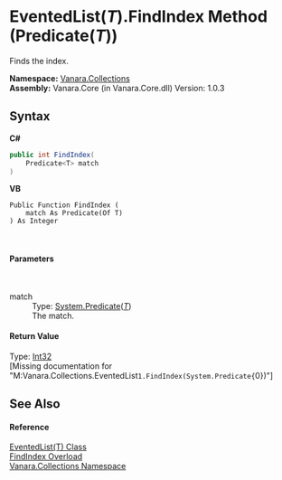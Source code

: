 # EventedList(*T*).FindIndex Method (Predicate(*T*))
 

Finds the index.

**Namespace:**&nbsp;<a href="062563b8-e616-d697-89ef-6de2b291d4a0">Vanara.Collections</a><br />**Assembly:**&nbsp;Vanara.Core (in Vanara.Core.dll) Version: 1.0.3

## Syntax

**C#**<br />
``` C#
public int FindIndex(
	Predicate<T> match
)
```

**VB**<br />
``` VB
Public Function FindIndex ( 
	match As Predicate(Of T)
) As Integer
```

<br />

#### Parameters
&nbsp;<dl><dt>match</dt><dd>Type: <a href="http://msdn2.microsoft.com/en-us/library/bfcke1bz" target="_blank">System.Predicate</a>(<a href="76b2d53b-475e-39f2-60e1-b6b89876e9a2">*T*</a>)<br />The match.</dd></dl>

#### Return Value
Type: <a href="http://msdn2.microsoft.com/en-us/library/td2s409d" target="_blank">Int32</a><br />\[Missing <returns> documentation for "M:Vanara.Collections.EventedList`1.FindIndex(System.Predicate{`0})"\]

## See Also


#### Reference
<a href="76b2d53b-475e-39f2-60e1-b6b89876e9a2">EventedList(T) Class</a><br /><a href="b86a0fba-ef8b-6782-c7de-3f1e9637e4ab">FindIndex Overload</a><br /><a href="062563b8-e616-d697-89ef-6de2b291d4a0">Vanara.Collections Namespace</a><br />